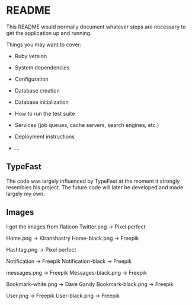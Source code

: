 # README

This README would normally document whatever steps are necessary to get the
application up and running.

Things you may want to cover:

* Ruby version

* System dependencies

* Configuration

* Database creation

* Database initialization

* How to run the test suite

* Services (job queues, cache servers, search engines, etc.)

* Deployment instructions

* ...


## TypeFast
The code was largely influenced by TypeFast at the moment it strongly resembles his project. The future code will later be developed and made largely my own.

## Images
I got the images from flaticon
Twitter.png -> Pixel perfect

Home.png -> Kiranshastry
Home-black.png -> Freepik

Hashtag.png -> Pixel perfect

Notification -> Freepik
Notification-black -> Freepik

messages.png -> Freepik
Messages-black.png -> Freepik

Bookmark-white.png -> Dave Gandy
Bookmark-black.png -> Freepik

User.png -> Freepik
User-black.png -> Freepik
